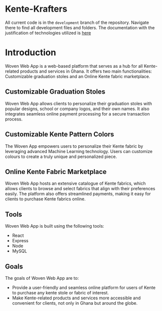# Kente-Krafters
All current code is in the `development` branch of the repository. Navigate there to find all development files and folders.
The documentation with the justification of technologies utilized is [here](https://github.com/Ashesi-Org/Kente-Krafters/blob/main/Kente%20E-Commerce%20and%20Pattern%20Storage%20System.pdf)

# Introduction

Woven Web App is a web-based platform that serves as a hub for all Kente-related products and services in Ghana. It offers two main functionalities: Customizable graduation stoles and an Online Kente fabric marketplace.

## Customizable Graduation Stoles

Woven Web App allows clients to personalize their graduation stoles with popular designs, school or company logos, and their own names. It also integrates seamless online payment processing for a secure transaction process.

## Customizable Kente Pattern Colors

The Woven App empowers users to personalize their Kente fabric by leveraging advanced Machine Learning technology. Users can customize colours to create a truly unique and personalized piece. 

## Online Kente Fabric Marketplace

Woven Web App hosts an extensive catalogue of Kente fabrics, which allows clients to browse and select fabrics that align with their preferences easily. The platform also offers streamlined payments, making it easy for clients to purchase Kente fabrics online.

## Tools

Woven Web App is built using the following tools:

-   React
-   Express
-   Node
-   MySQL

## Goals

The goals of Woven Web App are to:

-   Provide a user-friendly and seamless online platform for users of Kente to purchase any kente stole or fabric of interest.
-   Make Kente-related products and services more accessible and convenient for clients, not only in Ghana but around the globe.


